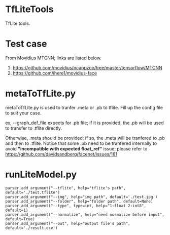 # TfLiteTools
TfLite tools.


# Test case #
From Movidius MTCNN; links are listed below.
1. https://github.com/movidius/ncappzoo/tree/master/tensorflow/MTCNN
2. https://github.com/ihere1/movidius-face


# metaToTfLite.py # 
metaToTfLite.py is used to tranfer .meta or .pb to tflite. Fill up the config file to suit your case.

ex, --graph_def_file expects for .pb file; if it is provided, the .pb will be used to transfer to .tflite directly.

Otherwise, .meta should be provided; if so, the .meta will be tranfered to .pb and then to .tflite.
Notice that some .pb need to be tranfered internally to avoid **"incompatible with expected float_ref"** issue; please refer to https://github.com/davidsandberg/facenet/issues/161

# runLiteModel.py # 

    parser.add_argument("--tflite", help="tflite's path", default='./test.tflite')
    parser.add_argument("--img", help="img path", default='./test.jpg')
    parser.add_argument("--folder", help="folder path", default=None)
    parser.add_argument("--type", type=int, help="1:float 2:int8", default=1)
    parser.add_argument("--normalize", help="need normalize before input", default=True)
    parser.add_argument("--out", help="output file's path", default='./result.csv')
